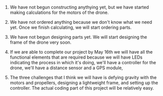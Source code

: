 1.  We have not begun constructing anythying yet, but we have started making calculations for the motors of the drone. 

2.  We have not ordered anything because we don't know what we need yet. Once we finish calculating, we will start ordering parts. 

3.  We have not begun designing parts yet. We will start designing the frame of the drone very soon. 

4.  If we are able to complete our project by May 16th we will have all the functional elements that are required because we will have LEDs indicating the process in which it's doing, we'll have a controller for the drone, we'll have a distance sensor and a GPS module, 

5.  The three challenges that I think we will have is defying gravity with the motors and propellers, designing a lightweight frame, and setting up the controller. The actual coding part of this project will be relatively easy. 
